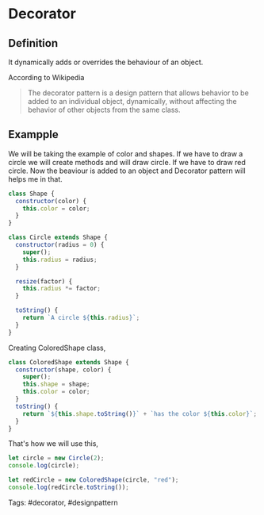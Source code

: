 # Decorator

## Definition

It dynamically adds or overrides the behaviour of an object.

According to Wikipedia

> The decorator pattern is a design pattern that allows behavior to be added to an individual object, dynamically, without affecting the behavior of other objects from the same class.

## Exampple 
We will be taking the example of color and shapes. If we have to draw a circle we will create methods and will draw circle. If we have to draw red circle. Now the beaviour is added to an object and Decorator pattern will helps me in that.  

```js
class Shape {
  constructor(color) {
    this.color = color;
  }
}

class Circle extends Shape {
  constructor(radius = 0) {
    super();
    this.radius = radius;
  }

  resize(factor) {
    this.radius *= factor;
  }

  toString() {
    return `A circle ${this.radius}`;
  }
}
```

Creating ColoredShape class,  

```js
class ColoredShape extends Shape {
  constructor(shape, color) {
    super();
    this.shape = shape;
    this.color = color;
  }
  toString() {
    return `${this.shape.toString()}` + `has the color ${this.color}`;
  }
}
```

That's how we will use this,  

```js
let circle = new Circle(2);
console.log(circle);

let redCircle = new ColoredShape(circle, "red");
console.log(redCircle.toString());
```

Tags: #decorator, #designpattern